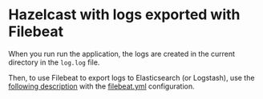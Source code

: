 # Hazelcast with logs exported with Filebeat

When you run run the application, the logs are created in the current directory in the `log.log` file.

Then, to use Filebeat to export logs to Elasticsearch (or Logstash), use the [following description](https://dzone.com/articles/a-filebeat-tutorial-getting-started) with the [filebeat.yml](filebeat.yml) configuration.